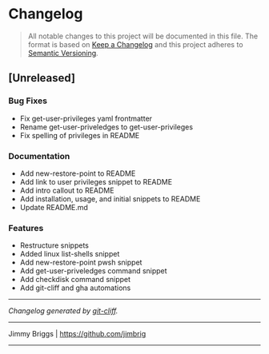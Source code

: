 # Changelog

> All notable changes to this project will be documented in this file. The format is based on
[Keep a Changelog](http://keepachangelog.com/) and this project adheres to
[Semantic Versioning](http://semver.org/).

## [Unreleased]

### Bug Fixes

- Fix get-user-privileges yaml frontmatter
- Rename get-user-priveledges to get-user-privileges
- Fix spelling of privileges in README

### Documentation

- Add new-restore-point to README
- Add link to user privileges snippet to README
- Add intro callout to README
- Add installation, usage, and initial snippets to README
- Update README.md

### Features

- Restructure snippets
- Added linux list-shells snippet
- Add new-restore-point pwsh snippet
- Add get-user-priveledges command snippet
- Add checkdisk command snippet
- Add git-cliff and gha automations

***
*Changelog generated by [git-cliff](https://github.com/orhun/git-cliff).*
***
Jimmy Briggs | https://github.com/jimbrig
***
<!-- generated by git-cliff -->
